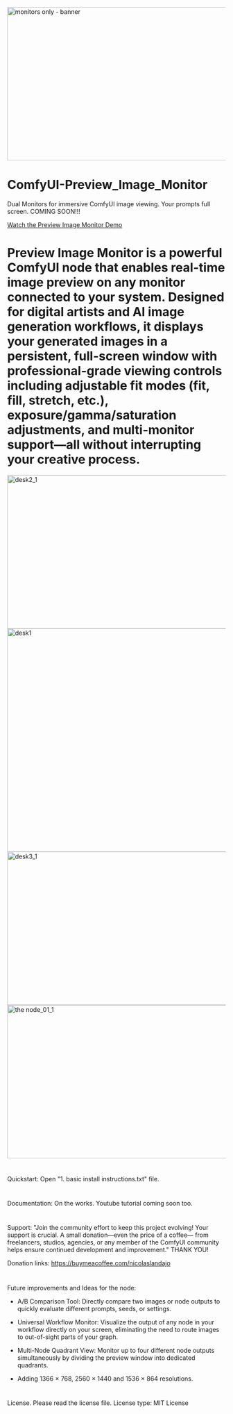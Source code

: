 <img width="1399" height="353" alt="monitors only - banner" src="https://github.com/user-attachments/assets/9e4159ac-ab89-4232-846c-0dadd3451514" />

# ComfyUI-Preview_Image_Monitor
Dual Monitors for immersive ComfyUI image viewing. Your prompts full screen. COMING SOON!!!

<a href="https://www.youtube.com/watch?v=YIYe2KDTLrA" target="_blank">Watch the Preview Image Monitor Demo</a>

# Preview Image Monitor is a powerful ComfyUI node that enables real-time image preview on any monitor connected to your system. Designed for digital artists and AI image generation workflows, it displays your generated images in a persistent, full-screen window with professional-grade viewing controls including adjustable fit modes (fit, fill, stretch, etc.), exposure/gamma/saturation adjustments, and multi-monitor support—all without interrupting your creative process.

<img width="1016" height="353" alt="desk2_1" src="https://github.com/user-attachments/assets/a5ee7492-7838-4f43-9dcc-5efa7e8d3cf9" />
<img width="1650" height="515" alt="desk1" src="https://github.com/user-attachments/assets/7cf485b5-a9a0-44f7-822b-50ae4c66b0d5" />
<img width="1101" height="353" alt="desk3_1" src="https://github.com/user-attachments/assets/991919f4-cb1d-42b4-b725-18560bc05dc7" />
<img width="822" height="353" alt="the node_01_1" src="https://github.com/user-attachments/assets/1382bfd9-3f45-43c5-90c2-487eb6029ba1" />

# 

Quickstart: Open "1. basic install instructions.txt" file.
# 
Documentation: On the works. Youtube tutorial coming soon too.
# 
Support: "Join the community effort to keep this project evolving! Your support is crucial. A small donation—even the price of a coffee—
from freelancers, studios, agencies, or any member of the ComfyUI community helps ensure continued development and improvement." THANK YOU!

Donation links:
https://buymeacoffee.com/nicolaslandajo
# 
Future improvements and Ideas for the node:

- A/B Comparison Tool: Directly compare two images or node outputs to quickly evaluate different prompts, seeds, or settings.

- Universal Workflow Monitor: Visualize the output of any node in your workflow directly on your screen, eliminating the need to route images to out-of-sight parts of your graph.

- Multi-Node Quadrant View: Monitor up to four different node outputs simultaneously by dividing the preview window into dedicated quadrants.

- Adding 1366 × 768, 2560 × 1440 and 1536 × 864 resolutions.
# 
License. Please read the license file.
License type: MIT License
